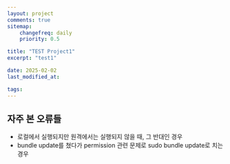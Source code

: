 ```yaml
---
layout: project
comments: true
sitemap:
    changefreq: daily
    priority: 0.5

title: "TEST Project1"
excerpt: "test1"

date: 2025-02-02
last_modified_at: 

tags: 
---
```


## 자주 본 오류들
* 로컬에서 실행되지만 원격에서는 실행되지 않을 때, 그 반대인 경우
* bundle update를 쳤다가 permission 관련 문제로 sudo bundle update로 치는 경우  